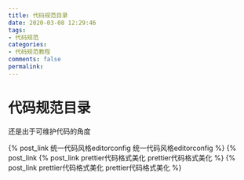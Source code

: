```yaml
---
title: 代码规范目录
date: 2020-03-08 12:29:46
tags:
- 代码规范
categories:
- 代码规范教程
comments: false
permalink:
---
```


# 代码规范目录

还是出于可维护代码的角度

{% post_link 统一代码风格editorconfig 统一代码风格editorconfig %}
{% post_link {% post_link prettier代码格式美化 prettier代码格式美化 %}
{% post_link prettier代码格式美化 prettier代码格式美化 %}
